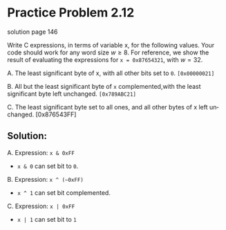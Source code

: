 # Practice Problem 2.12
solution page 146

Write C expressions, in terms of variable x, for the following values. Your code should work for any word size $w \geq 8$. For reference, we show the result of evalu­ating the expressions for `x = 0x87654321`, with $w=32$.

A. The least significant byte of x, with all other bits set to `0`. `[0x00000021]`

B. All but the least significant byte of `x` complemented,with the least significant byte left unchanged. `[0x789ABC21]`

C. The least significant byte set to all ones, and all other bytes of x left un­changed. [0x876543FF]

## Solution:
A. Expression: `x & 0xFF`

- `x & 0` can set bit to `0`. 

B. Expression: `x ^ (~0xFF)`
- `x ^ 1` can set bit complemented. 

C. Expression: `x | 0xFF`
- `x | 1` can set bit to `1`